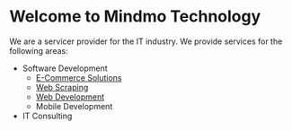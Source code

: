 # Welcome to Mindmo Technology

We are a servicer provider for the IT industry. We provide services for the following areas:

- Software Development
  - [E-Commerce Solutions](software-development/e-commerce.md)
  - [Web Scraping](software-development/web-scraping.md)
  - [Web Development](software-development/web-development.md)
  - Mobile Development
- IT Consulting
